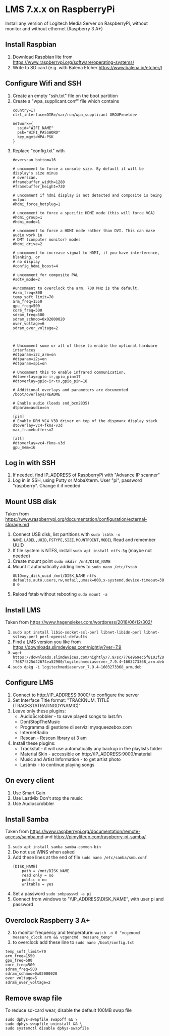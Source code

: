 # LMS 7.x.x on RaspberryPi
Install any version of Logitech Media Server on RaspberryPi, without monitor and without ethernet 
(Raspberry 3 A+)

## Install Raspbian
1. Download Raspbian lite from https://www.raspberrypi.org/software/operating-systems/
1. Write to SD card (e.g. with Balena Etcher https://www.balena.io/etcher/)

## Configure Wifi and SSH
1. Create an empty "ssh.txt" file on the boot partition
1. Create a "wpa_supplicant.conf" file which contains
    ```
    country=IT
    ctrl_interface=DIR=/var/run/wpa_supplicant GROUP=netdev

    network={
      ssid="WIFI_NAME"
      psk="WIFI_PASSWORD"
      key_mgmt=WPA-PSK
    }
    ```
1. Replace "config.txt" with
    ```
    #overscan_bottom=16

    # uncomment to force a console size. By default it will be display's size minus
    # overscan.
    #framebuffer_width=1280
    #framebuffer_height=720

    # uncomment if hdmi display is not detected and composite is being output
    #hdmi_force_hotplug=1

    # uncomment to force a specific HDMI mode (this will force VGA)
    #hdmi_group=1
    #hdmi_mode=1

    # uncomment to force a HDMI mode rather than DVI. This can make audio work in
    # DMT (computer monitor) modes
    #hdmi_drive=2

    # uncomment to increase signal to HDMI, if you have interference, blanking, or
    # no display
    #config_hdmi_boost=4

    # uncomment for composite PAL
    #sdtv_mode=2

    #uncomment to overclock the arm. 700 MHz is the default.
    #arm_freq=800
    temp_soft_limit=70
    arm_freq=1550
    gpu_freq=500
    core_freq=500
    sdram_freq=500
    sdram_schmoo=0x02000020
    over_voltage=6
    sdram_over_voltage=2



    # Uncomment some or all of these to enable the optional hardware interfaces
    #dtparam=i2c_arm=on
    #dtparam=i2s=on
    #dtparam=spi=on

    # Uncomment this to enable infrared communication.
    #dtoverlay=gpio-ir,gpio_pin=17
    #dtoverlay=gpio-ir-tx,gpio_pin=18

    # Additional overlays and parameters are documented /boot/overlays/README

    # Enable audio (loads snd_bcm2835)
    dtparam=audio=on

    [pi4]
    # Enable DRM VC4 V3D driver on top of the dispmanx display stack
    dtoverlay=vc4-fkms-v3d
    max_framebuffers=2

    [all]
    #dtoverlay=vc4-fkms-v3d
    gpu_mem=16
    ```


## Log in with SSH
1. If needed, find IP_ADDRESS of RaspberryPi with "Advance IP scanner"
1. Log in in SSH, using Putty or MobaXterm. User "pi", password "raspberry". Change it if needed


## Mount USB disk
Taken from https://www.raspberrypi.org/documentation/configuration/external-storage.md
1. Connect USB disk, list partitions with `sudo lsblk -o NAME,LABEL,UUID,FSTYPE,SIZE,MOUNTPOINT,MODEL` Read and remember UUID
1. If file system is NTFS, install `sudo apt install ntfs-3g` (maybe not needed)
1. Create mount point `sudo mkdir /mnt/DISK_NAME`
1. Mount it automatically adding lines to `sudo nano /etc/fstab`
    ```
    UUID=my_disk_uuid /mnt/DISK_NAME ntfs defaults,auto,users,rw,nofail,umask=000,x-systemd.device-timeout=30 0 0
    ```
1. Reload fstab without rebooting `sudo mount -a`


## Install LMS
Taken from https://www.hagensieker.com/wordpress/2018/06/12/302/
1. `sudo apt install libio-socket-ssl-perl libnet-libidn-perl libnet-ssleay-perl perl-openssl-defaults`
1. Find a LMS version you like from https://downloads.slimdevices.com/nightly/?ver=7.9
1. `wget https://downloads.slimdevices.com/nightly/7.9/sc/776e969ec5f8101f20f7687f525d42674ea52900/logitechmediaserver_7.9.4~1603273368_arm.deb`
1. `sudo dpkg -i logitechmediaserver_7.9.4~1603273368_arm.deb`

## Configure LMS
1. Connect to http://IP_ADDRESS:9000/ to configure the server
1. Set Interface Title format: "TRACKNUM. TITLE (TRACKSTATRATINGDYNAMIC)"
1. Leave only these plugins:
    * AudioScrobbler - to save played songs to last.fm
    * DontStopTheMusic
    * Programma di gestione di servizi mysqueezebox.com
    * InternetRadio
    * Rescan - Rescan library at 3 am
1. Install these plugins:
    * Trackstat - it will use automatically any backup in the playlists folder
    * Material Skin - accessible on http://IP_ADDRESS:9000/material
    * Music and Artist Information - to get artist photo
    * Lastmix - to continue playing songs


## On every client
1. Use Smart Gain
1. Use LastMix Don't stop the music
1. Use Audioscrobbler

## Install Samba
Taken from https://www.raspberrypi.org/documentation/remote-access/samba.md and https://pimylifeup.com/raspberry-pi-samba/
1. `sudo apt install samba samba-common-bin`
1. Do not use WINS when asked
1. Add these lines at the end of file `sudo nano /etc/samba/smb.conf`
    ```
    [DISK_NAME]
        path = /mnt/DISK_NAME
        read only = no
        public = no
        writable = yes
    ```
1. Set a password `sudo smbpasswd -a pi`
1. Connect from windows to "\\\IP_ADDRESS\DISK_NAME", with user pi and password


## Overclock Raspberry 3 A+
2. to monitor frequency and temperature: `watch -n 0 "vcgencmd measure_clock arm && vcgencmd  measure_temp"`
3. to overclock add these line to `sudo nano /boot/config.txt`
 ```
temp_soft_limit=70
arm_freq=1550
gpu_freq=500
core_freq=500
sdram_freq=500
sdram_schmoo=0x02000020
over_voltage=6
sdram_over_voltage=2
 ```
 
## Remove swap file
To reduce sd-card wear, disable the default 100MB swap file
```
sudo dphys-swapfile swapoff && \
sudo dphys-swapfile uninstall && \
sudo systemctl disable dphys-swapfile
```
